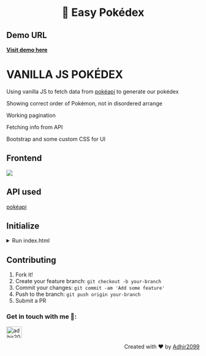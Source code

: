 <h1 align="center"> 👋 Easy Pokédex</h1>

## Demo URL
<p align="left">
  <a href="https://3moondev.com/demos/pokApi/">
    <b>Visit demo here</b>
  </a>
</p>

# VANILLA JS POKÉDEX
Using vanilla JS to fetch data from <a href="https://pokeapi.co">pokéapi</a> to generate our pokédex
<p>Showing correct order of Pokémon, not in disordered arrange</p>
<p>Working pagination</p>
<p>Fetching info from API</p>
<p>Bootstrap and some custom CSS for UI</p>

## Frontend
<p align="left">
  <a href="https://skillicons.dev">
    <img src="https://skillicons.dev/icons?i=js,bootstrap,css" />
  </a>
</p>

## API used
<a href="https://pokeapi.co">pokéapi</a>

## Initialize
<details>
  <summary>Run index.html</summary>
  <p>Here you can set the number of pokémons to be display</p>
  <p>

  ```js
      getPokemons(`${pokeUrl}pokemon?offset=0&limit=54`);
  ```
  </p>
</details>

## Contributing

1. Fork it!
2. Create your feature branch: `git checkout -b your-branch`
3. Commit your changes: `git commit -am 'Add some feature'`
4. Push to the branch: `git push origin your-branch`
5. Submit a PR

<h3 align="left">Get in touch with me 🤝:</h3>
<p align="left">
<a href="https://www.linkedin.com/in/adhir-serrano/" target="blank"><img align="center" src="https://raw.githubusercontent.com/rahuldkjain/github-profile-readme-generator/master/src/images/icons/Social/linked-in-alt.svg" alt="adhir2099" height="30" width="40" /></a>
</p>
<p align="right" > Created with ❤️ by <a href="https://github.com/adhir2099">Adhir2099</a></p>